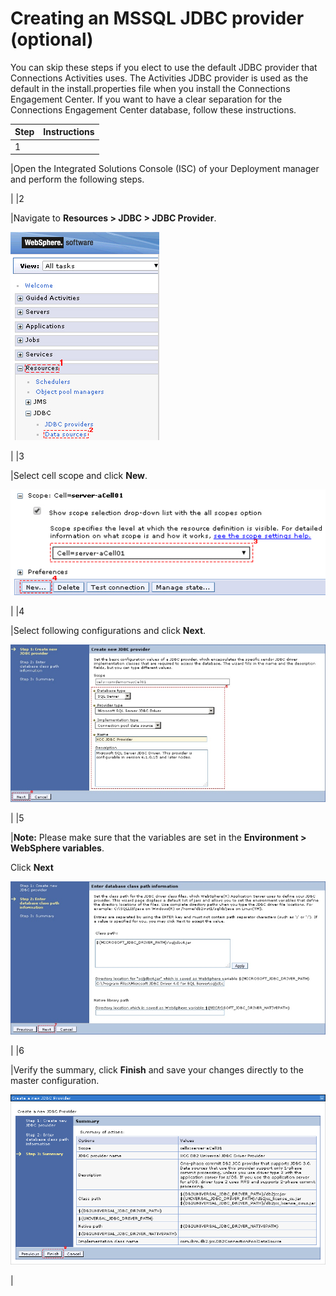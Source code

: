 # Creating an MSSQL JDBC provider \(optional\) 

You can skip these steps if you elect to use the default JDBC provider that Connections Activities uses. The Activities JDBC provider is used as the default in the install.properties file when you install the Connections Engagement Center. If you want to have a clear separation for the Connections Engagement Center database, follow these instructions.

|Step|Instructions|
|----|------------|
|1

|Open the Integrated Solutions Console \(ISC\) of your Deployment manager and perform the following steps.

|
|2

|Navigate to **Resources \> JDBC \> JDBC Provider**.

 ![image](images/image44.png)

|
|3

|Select cell scope and click **New**.

 ![image](images/image45.png)

|
|4

|Select following configurations and click **Next**.

 ![image](images/image57.png)

|
|5

|**Note:** Please make sure that the variables are set in the **Environment \> WebSphere variables**.

 Click **Next**

 ![image](images/image58.png)

|
|6

|Verify the summary, click **Finish** and save your changes directly to the master configuration.

 ![image](images/image43.png)

|

